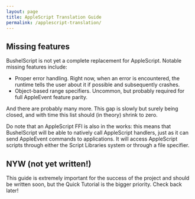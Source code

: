 ```yaml
---
layout: page
title: AppleScript Translation Guide
permalink: /applescript-translation/
---
```


## Missing features

BushelScript is not yet a complete replacement for AppleScript. Notable missing features include:

- Proper error handling. Right now, when an error is encountered, the runtime tells the user about it if possible and subsequently crashes.
- Object-based range specifiers. Uncommon, but probably required for full AppleEvent feature parity.

And there are probably many more. This gap is slowly but surely being closed, and with time this list should (in theory) shrink to zero.

Do note that an AppleScript FFI is also in the works: this means that BushelScript will be able to natively call AppleScript handlers, just as it can send AppleEvent commands to applications. It will access AppleScript scripts through either the Script Libraries system or through a file specifier.

## NYW (not yet written!)

This guide is extremely important for the success of the project and should be written soon, but the Quick Tutorial is the bigger priority. Check back later!
